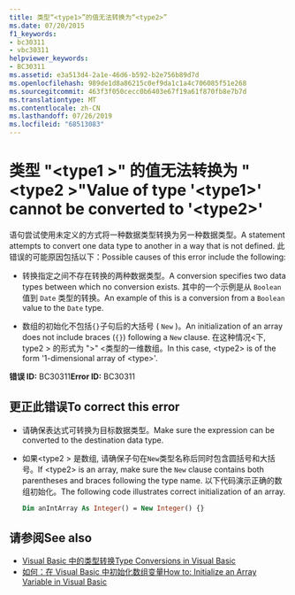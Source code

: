 ```yaml
---
title: 类型“<type1>”的值无法转换为“<type2>”
ms.date: 07/20/2015
f1_keywords:
- bc30311
- vbc30311
helpviewer_keywords:
- BC30311
ms.assetid: e3a513d4-2a1e-46d6-b592-b2e756b89d7d
ms.openlocfilehash: 989de1d8a86215c0ef9da1c1a4c706085f51e268
ms.sourcegitcommit: 463f3f050cecc0b6403e67f19a61f870fb8e7b7d
ms.translationtype: MT
ms.contentlocale: zh-CN
ms.lasthandoff: 07/26/2019
ms.locfileid: "68513083"
---
```

# <a name="value-of-type-type1-cannot-be-converted-to-type2"></a><span data-ttu-id="8f30a-102">类型 "\<type1 >" 的值无法转换为 "\<type2 >"</span><span class="sxs-lookup"><span data-stu-id="8f30a-102">Value of type '\<type1>' cannot be converted to '\<type2>'</span></span>

<span data-ttu-id="8f30a-103">语句尝试使用未定义的方式将一种数据类型转换为另一种数据类型。</span><span class="sxs-lookup"><span data-stu-id="8f30a-103">A statement attempts to convert one data type to another in a way that is not defined.</span></span> <span data-ttu-id="8f30a-104">此错误的可能原因包括以下：</span><span class="sxs-lookup"><span data-stu-id="8f30a-104">Possible causes of this error include the following:</span></span>

- <span data-ttu-id="8f30a-105">转换指定之间不存在转换的两种数据类型。</span><span class="sxs-lookup"><span data-stu-id="8f30a-105">A conversion specifies two data types between which no conversion exists.</span></span> <span data-ttu-id="8f30a-106">其中的一个示例是从 `Boolean` 值到 `Date` 类型的转换。</span><span class="sxs-lookup"><span data-stu-id="8f30a-106">An example of this is a conversion from a `Boolean` value to the `Date` type.</span></span>

- <span data-ttu-id="8f30a-107">数组的初始化不包括`{}`子句后的大括号 ( `New` )。</span><span class="sxs-lookup"><span data-stu-id="8f30a-107">An initialization of an array does not include braces (`{}`) following a `New` clause.</span></span> <span data-ttu-id="8f30a-108">在这种情况\<下, type2 > 的形式为 ">" \<类型的一维数组。</span><span class="sxs-lookup"><span data-stu-id="8f30a-108">In this case, \<type2> is of the form '1-dimensional array of \<type>'.</span></span>

<span data-ttu-id="8f30a-109">**错误 ID:** BC30311</span><span class="sxs-lookup"><span data-stu-id="8f30a-109">**Error ID:** BC30311</span></span>

## <a name="to-correct-this-error"></a><span data-ttu-id="8f30a-110">更正此错误</span><span class="sxs-lookup"><span data-stu-id="8f30a-110">To correct this error</span></span>

- <span data-ttu-id="8f30a-111">请确保表达式可转换为目标数据类型。</span><span class="sxs-lookup"><span data-stu-id="8f30a-111">Make sure the expression can be converted to the destination data type.</span></span>

- <span data-ttu-id="8f30a-112">如果\<type2 > 是数组, 请确保子句在`New`类型名称后同时包含圆括号和大括号。</span><span class="sxs-lookup"><span data-stu-id="8f30a-112">If \<type2> is an array, make sure the `New` clause contains both parentheses and braces following the type name.</span></span> <span data-ttu-id="8f30a-113">以下代码演示正确的数组初始化。</span><span class="sxs-lookup"><span data-stu-id="8f30a-113">The following code illustrates correct initialization of an array.</span></span>

  ```vb
  Dim anIntArray As Integer() = New Integer() {}
  ```

## <a name="see-also"></a><span data-ttu-id="8f30a-114">请参阅</span><span class="sxs-lookup"><span data-stu-id="8f30a-114">See also</span></span>

- [<span data-ttu-id="8f30a-115">Visual Basic 中的类型转换</span><span class="sxs-lookup"><span data-stu-id="8f30a-115">Type Conversions in Visual Basic</span></span>](../../visual-basic/programming-guide/language-features/data-types/type-conversions.md)
- [<span data-ttu-id="8f30a-116">如何：在 Visual Basic 中初始化数组变量</span><span class="sxs-lookup"><span data-stu-id="8f30a-116">How to: Initialize an Array Variable in Visual Basic</span></span>](../../visual-basic/programming-guide/language-features/arrays/how-to-initialize-an-array-variable.md)
